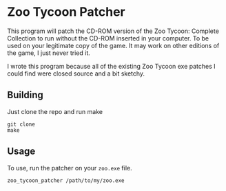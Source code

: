 # Zoo Tycoon Patcher

This program will patch the CD-ROM version of the Zoo Tycoon: Complete Collection to run without the CD-ROM inserted in your computer. To be used on your legitimate copy of the game. It may work on other editions of the game, I just never tried it.

I wrote this program because all of the existing Zoo Tycoon exe patches I could find were closed source and a bit sketchy.

## Building

Just clone the repo and run make
```
git clone 
make
```

## Usage

To use, run the patcher on your `zoo.exe` file.

```
zoo_tycoon_patcher /path/to/my/zoo.exe
```
